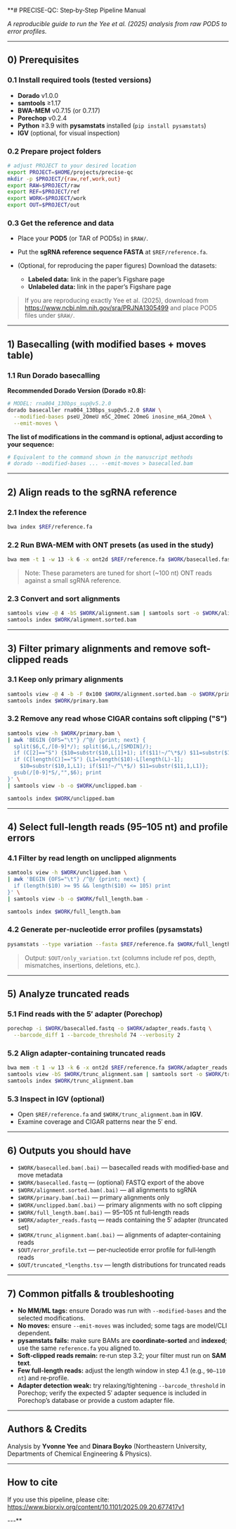 **# PRECISE-QC: Step‑by‑Step Pipeline Manual

*A reproducible guide to run the Yee et al. (2025) analysis from raw POD5 to error profiles.*

---

## 0) Prerequisites

### 0.1 Install required tools (tested versions)

* **Dorado** v1.0.0
* **samtools** ≥1.17
* **BWA-MEM** v0.7.15 (or 0.7.17)
* **Porechop** v0.2.4
* **Python** ≥3.9 with **pysamstats** installed (`pip install pysamstats`)
* **IGV** (optional, for visual inspection)

### 0.2 Prepare project folders

```bash
# adjust PROJECT to your desired location
export PROJECT=$HOME/projects/precise-qc
mkdir -p $PROJECT/{raw,ref,work,out}
export RAW=$PROJECT/raw
export REF=$PROJECT/ref
export WORK=$PROJECT/work
export OUT=$PROJECT/out
```

### 0.3 Get the reference and data

* Place your **POD5** (or TAR of POD5s) in `$RAW/`.
* Put the **sgRNA reference sequence FASTA** at `$REF/reference.fa`.
* (Optional, for reproducing the paper figures) Download the datasets:

  * **Labeled data:** link in the paper’s Figshare page
  * **Unlabeled data:** link in the paper’s Figshare page

> If you are reproducing exactly Yee et al. (2025), download from https://www.ncbi.nlm.nih.gov/sra/PRJNA1305499 and place POD5 files under `$RAW/`.

---

## 1) Basecalling (with modified bases + moves table)

### 1.1 Run Dorado basecalling

**Recommended Dorado Version (Dorado ≥0.8):**

```bash
# MODEL: rna004_130bps_sup@v5.2.0
dorado basecaller rna004_130bps_sup@v5.2.0 $RAW \
  --modified-bases pseU_2OmeU m5C_2OmeC 2OmeG inosine_m6A_2OmeA \
  --emit-moves \

```

**The list of modifications in the command is optional, adjust according to your sequence:**

```bash
# Equivalent to the command shown in the manuscript methods
# dorado --modified-bases ... --emit-moves > basecalled.bam
```

---

## 2) Align reads to the sgRNA reference

### 2.1 Index the reference

```bash
bwa index $REF/reference.fa
```

### 2.2 Run BWA-MEM with ONT presets (as used in the study)

```bash
bwa mem -t 1 -w 13 -k 6 -x ont2d $REF/reference.fa $WORK/basecalled.fastq > $WORK/alignment.sam
```

> Note: These parameters are tuned for short (\~100 nt) ONT reads against a small sgRNA reference.

### 2.3 Convert and sort alignments

```bash
samtools view -@ 4 -bS $WORK/alignment.sam | samtools sort -o $WORK/alignment.sorted.bam
samtools index $WORK/alignment.sorted.bam
```

---

## 3) Filter primary alignments and remove soft-clipped reads

### 3.1 Keep only primary alignments

```bash
samtools view -@ 4 -b -F 0x100 $WORK/alignment.sorted.bam -o $WORK/primary.bam
samtools index $WORK/primary.bam
```

### 3.2 Remove any read whose CIGAR contains soft clipping ("S")

```bash
samtools view -h $WORK/primary.bam \
| awk 'BEGIN {OFS="\t"} /^@/ {print; next} {
  split($6,C,/[0-9]*/); split($6,L,/[SMDIN]/);
  if (C[2]=="S") {$10=substr($10,L[1]+1); if($11!~/^\*$/) $11=substr($11,L[1]+1)};
  if (C[length(C)]=="S") {L1=length($10)-L[length(L)-1];
    $10=substr($10,1,L1); if($11!~/^\*$/) $11=substr($11,1,L1)};
  gsub(/[0-9]*S/,"",$6); print
}' \
| samtools view -b -o $WORK/unclipped.bam -

samtools index $WORK/unclipped.bam

```


---

## 4) Select full‑length reads (95–105 nt) and profile errors

### 4.1 Filter by read length on unclipped alignments

```bash
samtools view -h $WORK/unclipped.bam \
| awk 'BEGIN {OFS="\t"} /^@/ {print; next} {
  if (length($10) >= 95 && length($10) <= 105) print
}' \
| samtools view -b -o $WORK/full_length.bam -

samtools index $WORK/full_length.bam

```

### 4.2 Generate per‑nucleotide error profiles (pysamstats)

```bash
pysamstats --type variation --fasta $REF/reference.fa $WORK/full_length.bam > $OUT/only_variation.txt
```

> Output: `$OUT/only_variation.txt` (columns include ref pos, depth, mismatches, insertions, deletions, etc.).

---

## 5) Analyze truncated reads

### 5.1 Find reads with the 5′ adapter (Porechop)

```bash
porechop -i $WORK/basecalled.fastq -o $WORK/adapter_reads.fastq \
  --barcode_diff 1 --barcode_threshold 74 --verbosity 2
```

### 5.2 Align adapter‑containing truncated reads

```bash
bwa mem -t 1 -w 13 -k 6 -x ont2d $REF/reference.fa $WORK/adapter_reads.fastq > $WORK/trunc_alignment.sam
samtools view -bS $WORK/trunc_alignment.sam | samtools sort -o $WORK/trunc_alignment.bam
samtools index $WORK/trunc_alignment.bam
```


### 5.3 Inspect in IGV (optional)

* Open `$REF/reference.fa` and `$WORK/trunc_alignment.bam` in **IGV**.
* Examine coverage and CIGAR patterns near the 5′ end.

---

## 6) Outputs you should have

* `$WORK/basecalled.bam(.bai)` — basecalled reads with modified‑base and move metadata
* `$WORK/basecalled.fastq` — (optional) FASTQ export of the above
* `$WORK/alignment.sorted.bam(.bai)` — all alignments to sgRNA
* `$WORK/primary.bam(.bai)` — primary alignments only
* `$WORK/unclipped.bam(.bai)` — primary alignments with no soft clipping
* `$WORK/full_length.bam(.bai)` — 95–105 nt full‑length reads
* `$WORK/adapter_reads.fastq` — reads containing the 5′ adapter (truncated set)
* `$WORK/trunc_alignment.bam(.bai)` — alignments of adapter‑containing reads
* `$OUT/error_profile.txt` — per‑nucleotide error profile for full‑length reads
* `$OUT/truncated_*lengths.tsv` — length distributions for truncated reads

---

## 7) Common pitfalls & troubleshooting

* **No MM/ML tags:** ensure Dorado was run with `--modified-bases` and the selected modifications.
* **No moves:** ensure `--emit-moves` was included; some tags are model/CLI dependent.
* **pysamstats fails:** make sure BAMs are **coordinate‑sorted** and **indexed**; use the same `reference.fa` you aligned to.
* **Soft‑clipped reads remain:** re‑run step 3.2; your filter must run on **SAM text**.
* **Few full‑length reads:** adjust the length window in step 4.1 (e.g., `90–110 nt`) and re‑profile.
* **Adapter detection weak:** try relaxing/tightening `--barcode_threshold` in Porechop; verify the expected 5′ adapter sequence is included in Porechop’s database or provide a custom adapter file.

---


## Authors & Credits

Analysis by **Yvonne Yee** and **Dinara Boyko** (Northeastern University, Departments of Chemical Engineering & Physics).



---

## How to cite

If you use this pipeline, please cite:
https://www.biorxiv.org/content/10.1101/2025.09.20.677417v1

---**

